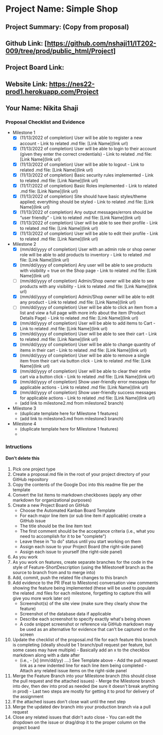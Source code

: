 # Project Name: Simple Shop
## Project Summary: (Copy from proposal)
## Github Link: [https://github.com/nshaji11/IT202-009/tree/prod/public_html/Project]
## Project Board Link: 
## Website Link: https://nes22-prod1.herokuapp.com/Project
## Your Name: Nikita Shaji


<!-- Line item / Feature template (use this for each bullet point) -- DO NOT DELETE THIS SECTION

- [ ] \(mm/dd/yyyy of completion) Feature Title (from the proposal bullet point, if it's a sub-point indent it properly)
  -  Link to related .md file: [Link Name](link url)

 End Line item / Feature Template -- DO NOT DELETE THIS SECTION --> 


### Proposal Checklist and Evidence

- Milestone 1
  -  [x] \(11/13/2022 of completion) User will be able to register a new account
        -  Link to related .md file: [Link Name](link url) 
  -  [x] \(11/13/2022 of completion) User will be able to login to their account (given they enter the correct credentials)
        -  Link to related .md file: [Link Name](link url)
  -  [x] \(11/13/2022 of completion) User will be able to logout
        -  Link to related .md file: [Link Name](link url)
  -  [x] \(11/13/2022 of completion) Basic security rules implemented
        -  Link to related .md file: [Link Name](link url)
  -  [x] \(11/17/2022 of completion) Basic Roles implemented
        -  Link to related .md file: [Link Name](link url)
  -  [x] \(11/13/2022 of completion) Site should have basic styles/theme applied; everything should be styled
        -  Link to related .md file: [Link Name](link url)
  -  [x] \(11/13/2022 of completion) Any output messages/errors should be “user friendly”
        -  Link to related .md file: [Link Name](link url)
  -  [x] \(11/13/2022 of completion) User will be able to see their profile
        -  Link to related .md file: [Link Name](link url)
  -  [x] \(11/13/2022 of completion) User will be able to edit their profile
        -  Link to related .md file: [Link Name](link url)

- Milestone 2
  -  [x] \(mm/dd/yyyy of completion) User with an admin role or shop owner role will be able to add products to inventory
        -  Link to related .md file: [Link Name](link url) 
  -  [x] \(mm/dd/yyyy of completion) Any user will be able to see products with visibility = true on the Shop page
        -  Link to related .md file: [Link Name](link url)
  -  [ ] \(mm/dd/yyyy of completion) Admin/Shop owner will be able to see products with any visibility
        -  Link to related .md file: [Link Name](link url)
  -  [x] \(mm/dd/yyyy of completion) Admin/Shop owner will be able to edit any product
        -  Link to related .md file: [Link Name](link url)
  -  [ ] \(mm/dd/yyyy of completion) User will be able to click an item from a list and view a full page with more info about the item (Product Details Page)
        -  Link to related .md file: [Link Name](link url)
  -  [x] \(mm/dd/yyyy of completion) User will be able to add items to Cart
        -  Link to related .md file: [Link Name](link url)
  -  [x] \(mm/dd/yyyy of completion) User will be able to see their cart
        -  Link to related .md file: [Link Name](link url)
  -  [x] \(mm/dd/yyyy of completion) User will be able to change quantity of items in their cart
        -  Link to related .md file: [Link Name](link url)
  -  [x] \(mm/dd/yyyy of completion) User will be able to remove a single item from their cart via button click
        -  Link to related .md file: [Link Name](link url)
  -  [x] \(mm/dd/yyyy of completion) User will be able to clear their entire cart via a button click
        -  Link to related .md file: [Link Name](link url)
  -  [x] \(mm/dd/yyyy of completion) Show user-friendly error messages for applicable actions
        -  Link to related .md file: [Link Name](link url)
  -  [x] \(mm/dd/yyyy of completion) Show user-friendly success messages for applicable actions
        -  Link to related .md file: [Link Name](link url)
  - (add link to milestone2.md from milestone2 branch)
- Milestone 3
  - (duplicate template here for Milestone 1 features)
  - (add link to milestone3.md from milestone3 branch)
- Milestone 4
  - (duplicate template here for Milestone 1 features)
  - 
### Intructions
#### Don't delete this
1. Pick one project type
2. Create a proposal.md file in the root of your project directory of your GitHub repository
3. Copy the contents of the Google Doc into this readme file per the template
4. Convert the list items to markdown checkboxes (apply any other markdown for organizational purposes)
5. Create a new Project Board on GitHub
   - Choose the Automated Kanban Board Template
   - For each major line item (or sub line item if applicable) create a GitHub issue
   - The title should be the line item text
   - The first comment should be the acceptance criteria (i.e., what you need to accomplish for it to be "complete")
   - Leave these in "to do" status until you start working on them
   - Assign each issue to your Project Board (the right-side panel)
   - Assign each issue to yourself (the right-side panel)
6. As you work
  1. As you work on features, create separate branches for the code in the style of Feature-ShortDescription (using the Milestone# branch as the source to branch from and to merge into)
  2. Add, commit, push the related file changes to this branch
  3. Add evidence to the PR (Feat to Milestone) conversation view comments showing the feature being implemented (these will be used to populate the related .md files for each milestone, forgetting to capture this will give you more work later on)
     - Screenshot(s) of the site view (make sure they clearly show the feature)
     - Screenshot of the database data if applicable
     - Describe each screenshot to specify exactly what's being shown
     - A code snippet screenshot or reference via GitHub markdown may be used as an alternative for evidence that can't be captured on the screen
  4. Update the checklist of the proposal.md file for each feature this branch is completing (ideally should be 1 branch/pull request per feature, but some cases may have multiple)
    - Basically add an x to the checkbox markdown along with a date after
      - (i.e.,   - [x] (mm/dd/yy) ....) See Template above
    - Add the pull request link as a new indented line for each line item being completed
    - Attach any related issue items on the right-side panel
  5. Merge the Feature Branch into your Milestone branch (this should close the pull request and the attached issues)
    - Merge the Milestone branch into dev, then dev into prod as needed (be sure it doesn't break anything in prod)
    - Last two steps are mostly for getting it to prod for delivery of the assignment 
  7. If the attached issues don't close wait until the next step
  8. Merge the updated dev branch into your production branch via a pull request
  9. Close any related issues that didn't auto close
    - You can edit the dropdown on the issue or drag/drop it to the proper column on the project board